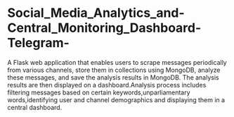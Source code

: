 # Social_Media_Analytics_and-Central_Monitoring_Dashboard-Telegram-

A Flask web application that enables users to scrape messages periodically from various channels, store them in collections using MongoDB, analyze these messages, and save the analysis results in MongoDB. The analysis results are then displayed on a dashboard.Analysis process includes filtering messages based on certain keywords,unparliamentary words,identifying user and channel demographics and displaying them in a central dashboard. 
